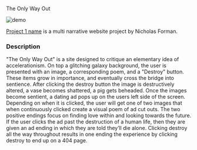 The Only Way Out

![demo]()

[Project 1 name](http://nwforman.github.io/iml300/project-1) is a multi narrative website project by Nicholas Forman.

### Description

"The Only Way Out" is a site designed to critique an elementary idea of accelerationism. On top a glitching galaxy background, the user is presented with an image, a corresponding poem, and a "Destroy" button. These items grow in importance, and eventually cross the bridge into sentience. After clicking the destroy button the image is destructively altered, a vase becomes shattered, a pig gets beheaded. Once the images become sentient, a dating ad pops up on the users left side of the screen. Depending on when it is clicked, the user will get one of two images that when continuously clicked create a visual poem of ad cut outs. The two positive endings focus on finding love within and looking towards the future. If the user clicks the ad past the destruction of a human life, then they are given an ad ending in which they are told they’ll die alone. Clicking destroy all the way throughout results in one ending the experience by clicking destroy to end up on a 404 page.
